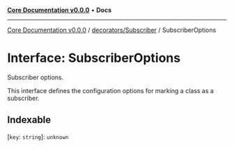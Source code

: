 [**Core Documentation v0.0.0**](../../../README.md) • **Docs**

***

[Core Documentation v0.0.0](../../../modules.md) / [decorators/Subscriber](../README.md) / SubscriberOptions

# Interface: SubscriberOptions

Subscriber options.

This interface defines the configuration options for marking a class as a subscriber.

## Indexable

 \[`key`: `string`\]: `unknown`
